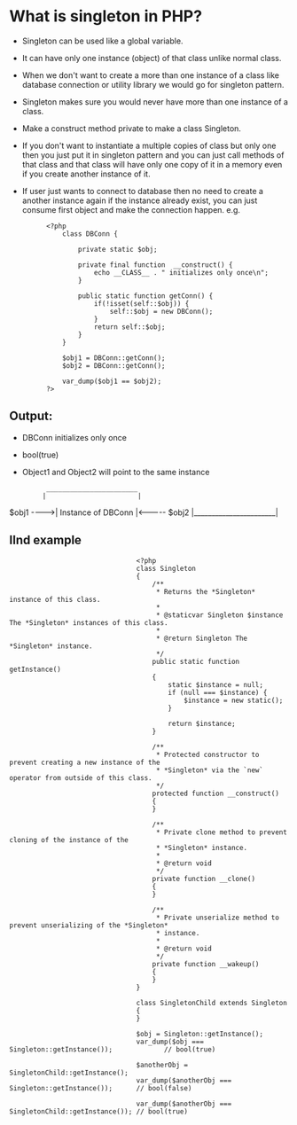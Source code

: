 # What is singleton in PHP?
- Singleton can be used like a global variable.
- It can have only one instance (object) of that class unlike normal class.
- When we don't want to create a more than one instance of a class like database connection or utility library we would go for singleton pattern.
- Singleton makes sure you would never have more than one instance of a class.
- Make a construct method private to make a class Singleton.
- If you don't want to instantiate a multiple copies of class but only one then you just put it in singleton pattern and you can just call methods of that class and that class will have only one copy of it in a memory even if you create another instance of it.
- If user just wants to connect to database then no need to create a another instance again if the instance already exist, you can just consume first object and make the connection happen.
e.g.

            
            <?php
                class DBConn {
            
                    private static $obj;
            
                    private final function  __construct() {
                        echo __CLASS__ . " initializes only once\n";
                    }
            
                    public static function getConn() {
                        if(!isset(self::$obj)) {
                            self::$obj = new DBConn();
                        }
                        return self::$obj;
                    }
                }
            
                $obj1 = DBConn::getConn();
                $obj2 = DBConn::getConn();
                
                var_dump($obj1 == $obj2);
            ?>

## Output:

- DBConn initializes only once
- bool(true)
- Object1 and Object2 will point to the same instance

            _______________________
           |                       |
$obj1 ---->|  Instance of DBConn   |<----- $obj2
           |_______________________| 


## IInd example
                                    
                                    <?php
                                    class Singleton
                                    {
                                        /**
                                         * Returns the *Singleton* instance of this class.
                                         *
                                         * @staticvar Singleton $instance The *Singleton* instances of this class.
                                         *
                                         * @return Singleton The *Singleton* instance.
                                         */
                                        public static function getInstance()
                                        {
                                            static $instance = null;
                                            if (null === $instance) {
                                                $instance = new static();
                                            }
                                    
                                            return $instance;
                                        }
                                    
                                        /**
                                         * Protected constructor to prevent creating a new instance of the
                                         * *Singleton* via the `new` operator from outside of this class.
                                         */
                                        protected function __construct()
                                        {
                                        }
                                    
                                        /**
                                         * Private clone method to prevent cloning of the instance of the
                                         * *Singleton* instance.
                                         *
                                         * @return void
                                         */
                                        private function __clone()
                                        {
                                        }
                                    
                                        /**
                                         * Private unserialize method to prevent unserializing of the *Singleton*
                                         * instance.
                                         *
                                         * @return void
                                         */
                                        private function __wakeup()
                                        {
                                        }
                                    }
                                    
                                    class SingletonChild extends Singleton
                                    {
                                    }
                                    
                                    $obj = Singleton::getInstance();
                                    var_dump($obj === Singleton::getInstance());             // bool(true)
                                    
                                    $anotherObj = SingletonChild::getInstance();
                                    var_dump($anotherObj === Singleton::getInstance());      // bool(false)
                                    
                                    var_dump($anotherObj === SingletonChild::getInstance()); // bool(true)
